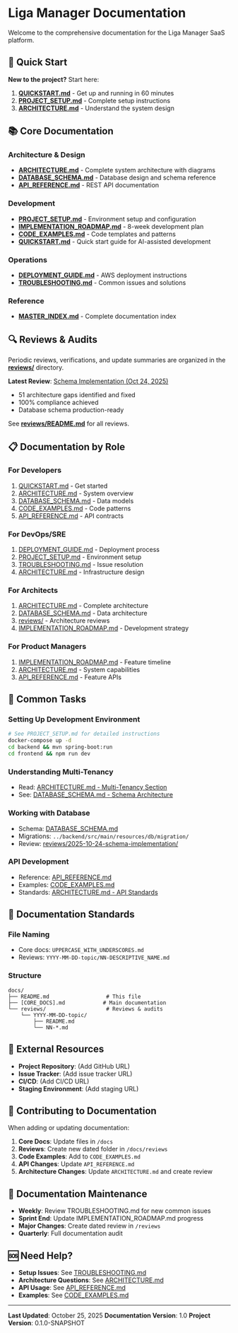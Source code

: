 # Liga Manager Documentation

Welcome to the comprehensive documentation for the Liga Manager SaaS platform.

## 🚀 Quick Start

**New to the project?** Start here:
1. **[QUICKSTART.md](./QUICKSTART.md)** - Get up and running in 60 minutes
2. **[PROJECT_SETUP.md](./PROJECT_SETUP.md)** - Complete setup instructions
3. **[ARCHITECTURE.md](./ARCHITECTURE.md)** - Understand the system design

## 📚 Core Documentation

### Architecture & Design
- **[ARCHITECTURE.md](./ARCHITECTURE.md)** - Complete system architecture with diagrams
- **[DATABASE_SCHEMA.md](./DATABASE_SCHEMA.md)** - Database design and schema reference
- **[API_REFERENCE.md](./API_REFERENCE.md)** - REST API documentation

### Development
- **[PROJECT_SETUP.md](./PROJECT_SETUP.md)** - Environment setup and configuration
- **[IMPLEMENTATION_ROADMAP.md](./IMPLEMENTATION_ROADMAP.md)** - 8-week development plan
- **[CODE_EXAMPLES.md](./CODE_EXAMPLES.md)** - Code templates and patterns
- **[QUICKSTART.md](./QUICKSTART.md)** - Quick start guide for AI-assisted development

### Operations
- **[DEPLOYMENT_GUIDE.md](./DEPLOYMENT_GUIDE.md)** - AWS deployment instructions
- **[TROUBLESHOOTING.md](./TROUBLESHOOTING.md)** - Common issues and solutions

### Reference
- **[MASTER_INDEX.md](./MASTER_INDEX.md)** - Complete documentation index

## 🔍 Reviews & Audits

Periodic reviews, verifications, and update summaries are organized in the **[reviews/](./reviews/)** directory.

**Latest Review**: [Schema Implementation (Oct 24, 2025)](./reviews/2025-10-24-schema-implementation/)
- 51 architecture gaps identified and fixed
- 100% compliance achieved
- Database schema production-ready

See **[reviews/README.md](./reviews/README.md)** for all reviews.

## 📋 Documentation by Role

### For Developers
1. [QUICKSTART.md](./QUICKSTART.md) - Get started
2. [ARCHITECTURE.md](./ARCHITECTURE.md) - System overview
3. [DATABASE_SCHEMA.md](./DATABASE_SCHEMA.md) - Data models
4. [CODE_EXAMPLES.md](./CODE_EXAMPLES.md) - Code patterns
5. [API_REFERENCE.md](./API_REFERENCE.md) - API contracts

### For DevOps/SRE
1. [DEPLOYMENT_GUIDE.md](./DEPLOYMENT_GUIDE.md) - Deployment process
2. [PROJECT_SETUP.md](./PROJECT_SETUP.md) - Environment setup
3. [TROUBLESHOOTING.md](./TROUBLESHOOTING.md) - Issue resolution
4. [ARCHITECTURE.md](./ARCHITECTURE.md) - Infrastructure design

### For Architects
1. [ARCHITECTURE.md](./ARCHITECTURE.md) - Complete architecture
2. [DATABASE_SCHEMA.md](./DATABASE_SCHEMA.md) - Data architecture
3. [reviews/](./reviews/) - Architecture reviews
4. [IMPLEMENTATION_ROADMAP.md](./IMPLEMENTATION_ROADMAP.md) - Development strategy

### For Product Managers
1. [IMPLEMENTATION_ROADMAP.md](./IMPLEMENTATION_ROADMAP.md) - Feature timeline
2. [ARCHITECTURE.md](./ARCHITECTURE.md) - System capabilities
3. [API_REFERENCE.md](./API_REFERENCE.md) - Feature APIs

## 🎯 Common Tasks

### Setting Up Development Environment
```bash
# See PROJECT_SETUP.md for detailed instructions
docker-compose up -d
cd backend && mvn spring-boot:run
cd frontend && npm run dev
```

### Understanding Multi-Tenancy
- Read: [ARCHITECTURE.md - Multi-Tenancy Section](./ARCHITECTURE.md#multi-tenancy-design)
- See: [DATABASE_SCHEMA.md - Schema Architecture](./DATABASE_SCHEMA.md#schema-architecture)

### Working with Database
- Schema: [DATABASE_SCHEMA.md](./DATABASE_SCHEMA.md)
- Migrations: `../backend/src/main/resources/db/migration/`
- Review: [reviews/2025-10-24-schema-implementation/](./reviews/2025-10-24-schema-implementation/)

### API Development
- Reference: [API_REFERENCE.md](./API_REFERENCE.md)
- Examples: [CODE_EXAMPLES.md](./CODE_EXAMPLES.md)
- Standards: [ARCHITECTURE.md - API Standards](./ARCHITECTURE.md#api-standards)

## 📖 Documentation Standards

### File Naming
- Core docs: `UPPERCASE_WITH_UNDERSCORES.md`
- Reviews: `YYYY-MM-DD-topic/NN-DESCRIPTIVE_NAME.md`

### Structure
```
docs/
├── README.md                  # This file
├── [CORE_DOCS].md            # Main documentation
└── reviews/                   # Reviews & audits
    └── YYYY-MM-DD-topic/
        ├── README.md
        └── NN-*.md
```

## 🔗 External Resources

- **Project Repository**: (Add GitHub URL)
- **Issue Tracker**: (Add issue tracker URL)
- **CI/CD**: (Add CI/CD URL)
- **Staging Environment**: (Add staging URL)

## 📝 Contributing to Documentation

When adding or updating documentation:

1. **Core Docs**: Update files in `/docs`
2. **Reviews**: Create new dated folder in `/docs/reviews`
3. **Code Examples**: Add to `CODE_EXAMPLES.md`
4. **API Changes**: Update `API_REFERENCE.md`
5. **Architecture Changes**: Update `ARCHITECTURE.md` and create review

## 📅 Documentation Maintenance

- **Weekly**: Review TROUBLESHOOTING.md for new common issues
- **Sprint End**: Update IMPLEMENTATION_ROADMAP.md progress
- **Major Changes**: Create dated review in `/reviews`
- **Quarterly**: Full documentation audit

## 🆘 Need Help?

- **Setup Issues**: See [TROUBLESHOOTING.md](./TROUBLESHOOTING.md)
- **Architecture Questions**: See [ARCHITECTURE.md](./ARCHITECTURE.md)
- **API Usage**: See [API_REFERENCE.md](./API_REFERENCE.md)
- **Examples**: See [CODE_EXAMPLES.md](./CODE_EXAMPLES.md)

---

**Last Updated**: October 25, 2025
**Documentation Version**: 1.0
**Project Version**: 0.1.0-SNAPSHOT
